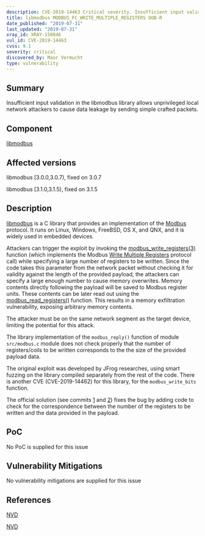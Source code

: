 ```yaml
---
description: CVE-2019-14463 Critical severity. Insufficient input validation in the libmodbus library allows unprivileged local network attackers to cause data leakage by sending simple crafted packets.
title: libmodbus MODBUS_FC_WRITE_MULTIPLE_REGISTERS OOB-R
date_published: "2019-07-31"
last_updated: "2019-07-31"
xray_id: XRAY-150046
vul_id: CVE-2019-14463
cvss: 9.1
severity: critical
discovered_by: Maor Vermucht
type: vulnerability
---
```

## Summary
Insufficient input validation in the libmodbus library allows unprivileged local network attackers to cause data leakage by sending simple crafted packets.

## Component

[libmodbus](https://libmodbus.org/)

## Affected versions

libmodbus [3.0.0,3.0.7), fixed on 3.0.7

libmodbus [3.1.0,3.1.5), fixed on 3.1.5

## Description

[libmodbus](https://libmodbus.org/) is a C library that provides an implementation of the [Modbus](https://en.wikipedia.org/wiki/Modbus) protocol. It runs on Linux, Windows, FreeBSD, OS X, and QNX, and it is widely used in embedded devices.

Attackers can trigger the exploit by invoking the [modbus_write_registers(3)](https://libmodbus.org/docs/v3.1.6/modbus_write_registers.html) function (which implements the Modbus [Write Multiple Registers](https://www.modbustools.com/modbus.html#function16) protocol call) while specifying a large number of registers to be written. Since the code takes this parameter from the network packet without checking it for validity against the length of the provided payload, the attackers can specify a large enough number to cause memory overwrites. Memory contents directly following the payload will be saved to Modbus register units. These contents can be later read out using the [modbus_read_registers()](https://libmodbus.org/docs/v3.1.6/modbus_read_registers.html) function. This results in a memory exfiltration vulnerability, exposing arbitrary memory contents.

The attacker must be on the same network segment as the target device, limiting the potential for this attack.

The library implementation of the `modbus_reply()` function of  module `src/modbus.c` module does not check properly that the number of registers/coils to be written corresponds to the the size of the provided payload data.

The original exploit was developed by JFrog researches, using smart fuzzing on the library compiled separately from the rest of the code. There is another CVE (CVE-2019-14462) for this library, for the `modbus_write_bits` function.

The official solution (see commits [1](https://github.com/stephane/libmodbus/commit/5ccdf5ef79d742640355d1132fa9e2abc7fbaefc) and [2](https://github.com/stephane/libmodbus/commit/6f915d4215c06be3c719761423d9b5e8aa3cb820)) fixes the bug by adding code to check for the correspondence between the number of the registers to be written and the data provided in the payload.

## PoC

No PoC is supplied for this issue

## Vulnerability Mitigations

No vulnerability mitigations are supplied for this issue

## References


[NVD](https://nvd.nist.gov/vuln/detail/CVE-2019-14463)


[NVD](https://nvd.nist.gov/vuln/detail/CVE-2019-14463)